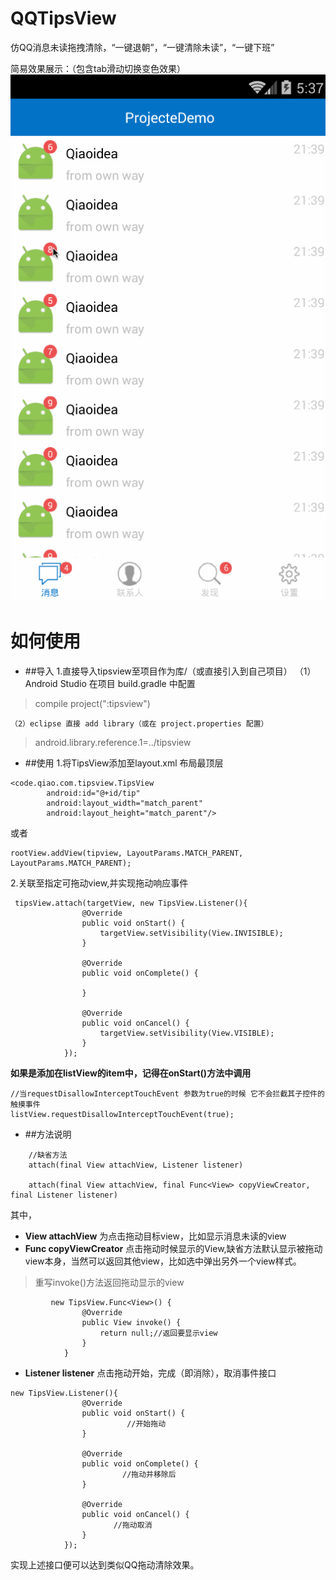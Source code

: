 # QQTipsView
仿QQ消息未读拖拽清除，“一键退朝”，“一键清除未读”，“一键下班”

简易效果展示：（包含tab滑动切换变色效果）
![演示界面](QQTips_demo.gif)

# 如何使用
- ##导入
1.直接导入tipsview至项目作为库/（或直接引入到自己项目）
	（1）Android Studio 在项目 build.gradle 中配置
>  compile project(":tipsview")
	
	（2）eclipse 直接 add library（或在 project.properties 配置）
>  android.library.reference.1=../tipsview


- ##使用
1.将TipsView添加至layout.xml 布局最顶层

``` 
<code.qiao.com.tipsview.TipsView
        android:id="@+id/tip"
        android:layout_width="match_parent"
        android:layout_height="match_parent"/>
```
 或者
```
rootView.addView(tipview, LayoutParams.MATCH_PARENT, LayoutParams.MATCH_PARENT);
```

2.关联至指定可拖动view,并实现拖动响应事件
```
 tipsView.attach(targetView, new TipsView.Listener(){
                @Override
                public void onStart() {
                    targetView.setVisibility(View.INVISIBLE);
                }

                @Override
                public void onComplete() {

                }

                @Override
                public void onCancel() {
                    targetView.setVisibility(View.VISIBLE);
                }
            });
```
**如果是添加在listView的item中，记得在onStart()方法中调用**
```
//当requestDisallowInterceptTouchEvent 参数为true的时候 它不会拦截其子控件的 触摸事件
listView.requestDisallowInterceptTouchEvent(true);
```

- ##方法说明
```
    //缺省方法
    attach(final View attachView, Listener listener)

    attach(final View attachView, final Func<View> copyViewCreator, final Listener listener) 
```
其中，
+ **View attachView** 为点击拖动目标view，比如显示消息未读的view
+ **Func<View> copyViewCreator** 点击拖动时候显示的View,缺省方法默认显示被拖动view本身，当然可以返回其他view，比如选中弹出另外一个view样式。
> 重写invoke()方法返回拖动显示的view

```
         new TipsView.Func<View>() {
                @Override
                public View invoke() {
                    return null;//返回要显示view
                }
            }
```
+  **Listener listener** 点击拖动开始，完成（即消除），取消事件接口
```
new TipsView.Listener(){
                @Override
                public void onStart() {
                          //开始拖动
                }

                @Override
                public void onComplete() {
                         //拖动并移除后
                }

                @Override
                public void onCancel() {
                       //拖动取消
                }
            });
```
实现上述接口便可以达到类似QQ拖动清除效果。